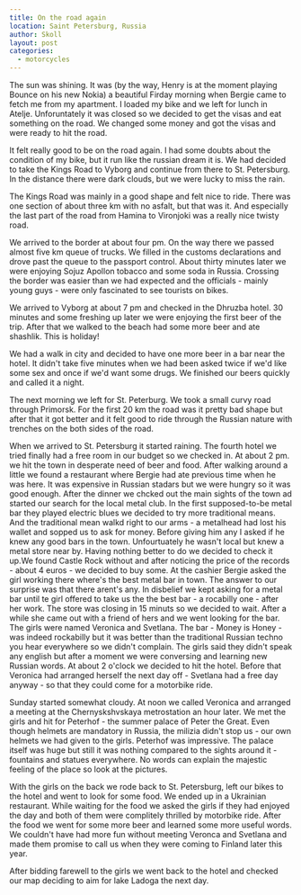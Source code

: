 ```yaml
---
title: On the road again
location: Saint Petersburg, Russia
author: Skoll
layout: post
categories:
  - motorcycles
---
```

The sun was shining. It was (by the way, Henry is at the moment playing Bounce on his new Nokia) a beautiful Firday morning when Bergie came to fetch me from my apartment. I loaded my bike and we left for lunch in Atelje. Unforuntately it was closed so we decided to get the visas and eat something on the road. We changed some money and got the visas and were ready to hit the road.

It felt really good to be on the road again. I had some doubts about the condition of my bike, but it run like the russian dream it is. We had decided to take the Kings Road to Vyborg and continue from there to St. Petersburg. In the distance there were dark clouds, but we were lucky to miss the rain.

The Kings Road was mainly in a good shape and felt nice to ride. There was one section of about three km with no asfalt, but that was it. And especially the last part of the road from Hamina to Vironjoki was a really nice twisty road.

We arrived to the border at about four pm. On the way there we passed almost five km queue of trucks. We filled in the customs declarations and drove past the queue to the passport control. About thirty minutes later we were enjoying Sojuz Apollon tobacco and some soda in Russia. Crossing the border was easier than we had expected and the officials - mainly young guys - were only fascinated to see tourists on bikes.

We arrived to Vyborg at about 7 pm and checked in the Dhruzba hotel. 30 minutes and some freshing up later we were enjoying the first beer of the trip. After that we walked to the beach had some more beer and ate shashlik. This is holiday!

We had a walk in city and decided to have one more beer in a bar near the hotel. It didn't take five minutes when we had been asked twice if we'd like some sex and once if we'd want some drugs. We finished our beers quickly and called it a night.

The next morning we left for St. Peterburg. We took a small curvy road through Primorsk. For the first 20 km the road was it pretty bad shape but after that it got better and it felt good to ride through the Russian nature with trenches on the both sides of the road.

When we arrived to St. Petersburg it started raining. The fourth hotel we tried finally had a free room in our budget so we checked in. At about 2 pm. we hit the town in desperate need of beer and food. After walking around a little we found a restaurant where Bergie had ate previous time when he was here. It was expensive in Russian stadars but we were hungry so it was good enough. After the dinner we chcked out the main sights of the town ad started our search for the local metal club. In the first supposed-to-be metal bar they played electric blues we decided to try more traditional means. And the traditional mean walkd right to our arms - a metalhead had lost his wallet and sopped us to ask for money. Before giving him any I asked if he knew any good bars in the town. Unfourtuately he wasn't local but knew a metal store near by. Having nothing better to do we decided to check it up.We found Castle Rock without and after noticing the price of the records - about 4 euros - we decided to buy some. At the cashier Bergie asked the girl working there where's the best metal bar in town. The answer to our surprise was that there arent's any. In disbelief we kept asking for a metal bar until te girl offered to take us the the best bar - a rocabilly one - after her work. The store was closing in 15 minuts so we decided to wait. After a while she came out with a friend of hers and we went looking for the bar. The girls were named Veronica and Svetlana. The bar - Money is Honey - was indeed rockabilly but it was better than the traditional Russian techno you hear everywhere so we didn't complain. The girls said they didn't speak any english but after a moment we were conversing and learning new Russian words. At about 2 o'clock we decided to hit the hotel. Before that Veronica had arranged herself the next day off - Svetlana had a free day anyway - so that they could come for a motorbike ride.

Sunday started somewhat cloudy. At noon we called Veronica and arranged a meeting at the Chernyskshvskaya metrostation an hour later. We met the girls and hit for Peterhof - the summer palace of Peter the Great. Even though helmets are mandatory in Russia, the milizia didn't stop us - our own helmets we had given to the girls. Peterhof was impressive. The palace itself was huge but still it was nothing compared to the sights around it - fountains and statues everywhere. No words can explain the majestic feeling of the place so look at the pictures.

With the girls on the back we rode back to St. Petersburg, left our bikes to the hotel and went to look for some food. We ended up in a Ukrainian restaurant. While waiting for the food we asked the girls if they had enjoyed the day and both of them were complitely thrilled by motorbike ride. After the food we went for some more beer and learned some more useful words. We couldn't have had more fun without meeting Veronca and Svetlana and made them promise to call us when they were coming to Finland later this year.

After bidding farewell to the girls we went back to the hotel and checked our map deciding to aim for lake Ladoga the next day.
